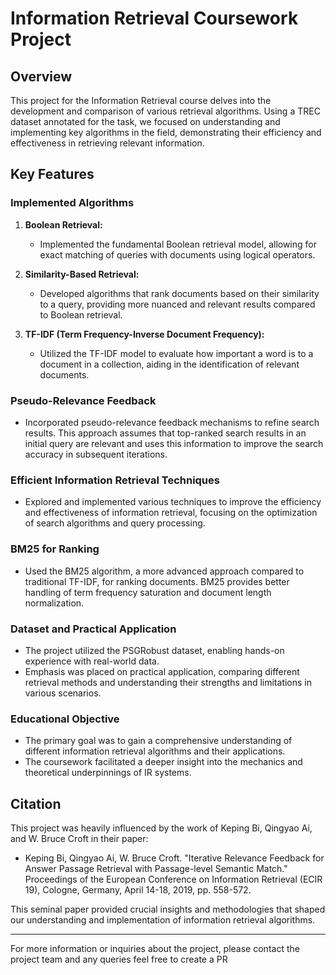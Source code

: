 # Information Retrieval Coursework Project

## Overview
This project for the Information Retrieval course delves into the development and comparison of various retrieval algorithms. Using a TREC dataset annotated for the task, we focused on understanding and implementing key algorithms in the field, demonstrating their efficiency and effectiveness in retrieving relevant information.

## Key Features

### Implemented Algorithms
1. **Boolean Retrieval:**
   - Implemented the fundamental Boolean retrieval model, allowing for exact matching of queries with documents using logical operators.

2. **Similarity-Based Retrieval:**
   - Developed algorithms that rank documents based on their similarity to a query, providing more nuanced and relevant results compared to Boolean retrieval.

3. **TF-IDF (Term Frequency-Inverse Document Frequency):**
   - Utilized the TF-IDF model to evaluate how important a word is to a document in a collection, aiding in the identification of relevant documents.

### Pseudo-Relevance Feedback
- Incorporated pseudo-relevance feedback mechanisms to refine search results. This approach assumes that top-ranked search results in an initial query are relevant and uses this information to improve the search accuracy in subsequent iterations.

### Efficient Information Retrieval Techniques
- Explored and implemented various techniques to improve the efficiency and effectiveness of information retrieval, focusing on the optimization of search algorithms and query processing.

### BM25 for Ranking
- Used the BM25 algorithm, a more advanced approach compared to traditional TF-IDF, for ranking documents. BM25 provides better handling of term frequency saturation and document length normalization.

### Dataset and Practical Application
- The project utilized the PSGRobust dataset, enabling hands-on experience with real-world data.
- Emphasis was placed on practical application, comparing different retrieval methods and understanding their strengths and limitations in various scenarios.

### Educational Objective
- The primary goal was to gain a comprehensive understanding of different information retrieval algorithms and their applications.
- The coursework facilitated a deeper insight into the mechanics and theoretical underpinnings of IR systems.

## Citation
This project was heavily influenced by the work of Keping Bi, Qingyao Ai, and W. Bruce Croft in their paper:

- Keping Bi, Qingyao Ai, W. Bruce Croft. "Iterative Relevance Feedback for Answer Passage Retrieval with Passage-level Semantic Match." Proceedings of the European Conference on Information Retrieval (ECIR 19), Cologne, Germany, April 14-18, 2019, pp. 558-572.

This seminal paper provided crucial insights and methodologies that shaped our understanding and implementation of information retrieval algorithms.

---

For more information or inquiries about the project, please contact the project team and any queries feel free to create a PR
